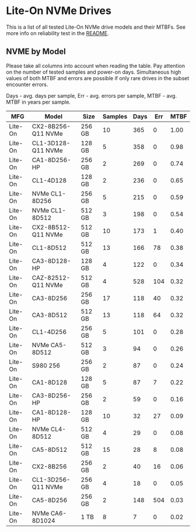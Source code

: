 Lite-On NVMe Drives
===================

This is a list of all tested Lite-On NVMe drive models and their MTBFs. See more
info on reliability test in the [README](https://github.com/linuxhw/SMART).

NVME by Model
------------

Please take all columns into account when reading the table. Pay attention on the
number of tested samples and power-on days. Simultaneous high values of both MTBF
and errors are possible if only rare drives in the subset encounter errors.

Days - avg. days per sample,
Err  - avg. errors per sample,
MTBF - avg. MTBF in years per sample.

| MFG       | Model              | Size   | Samples | Days  | Err   | MTBF |
|-----------|--------------------|--------|---------|-------|-------|------|
| Lite-On   | CX2-8B256-Q11 NVMe | 256 GB | 10      | 365   | 0     | 1.00   |
| Lite-On   | CL1-3D128-Q11 NVMe | 128 GB | 5       | 358   | 0     | 0.98   |
| Lite-On   | CA1-8D256-HP       | 256 GB | 2       | 269   | 0     | 0.74   |
| Lite-On   | CL1-4D128          | 128 GB | 2       | 236   | 0     | 0.65   |
| Lite-On   | NVMe CL1-8D256     | 256 GB | 5       | 215   | 0     | 0.59   |
| Lite-On   | NVMe CL1-8D512     | 512 GB | 3       | 198   | 0     | 0.54   |
| Lite-On   | CX2-8B512-Q11 NVMe | 512 GB | 10      | 173   | 1     | 0.40   |
| Lite-On   | CL1-8D512          | 512 GB | 13      | 166   | 78    | 0.38   |
| Lite-On   | CA3-8D128-HP       | 128 GB | 4       | 122   | 0     | 0.34   |
| Lite-On   | CAZ-82512-Q11 NVMe | 512 GB | 4       | 528   | 104   | 0.32   |
| Lite-On   | CA3-8D256          | 256 GB | 17      | 118   | 40    | 0.32   |
| Lite-On   | CA3-8D512          | 512 GB | 13      | 118   | 64    | 0.32   |
| Lite-On   | CL1-4D256          | 256 GB | 5       | 101   | 0     | 0.28   |
| Lite-On   | NVMe CA5-8D512     | 512 GB | 3       | 94    | 0     | 0.26   |
| Lite-On   | S980 256           | 256 GB | 2       | 87    | 0     | 0.24   |
| Lite-On   | CA1-8D128          | 128 GB | 5       | 87    | 7     | 0.22   |
| Lite-On   | CA3-8D256-HP       | 256 GB | 2       | 59    | 0     | 0.16   |
| Lite-On   | CA1-8D128-HP       | 128 GB | 10      | 32    | 27    | 0.09   |
| Lite-On   | NVMe CL4-8D512     | 512 GB | 4       | 29    | 0     | 0.08   |
| Lite-On   | CA5-8D512          | 512 GB | 15      | 28    | 8     | 0.08   |
| Lite-On   | CX2-8B256          | 256 GB | 2       | 40    | 16    | 0.06   |
| Lite-On   | CL1-3D256-Q11 NVMe | 256 GB | 4       | 18    | 0     | 0.05   |
| Lite-On   | CA5-8D256          | 256 GB | 2       | 148   | 504   | 0.03   |
| Lite-On   | NVMe CA6-8D1024    | 1 TB   | 8       | 7     | 0     | 0.02   |
